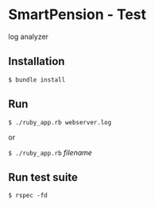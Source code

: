 # SmartPension - Test
log analyzer

## Installation
`$ bundle install`

## Run
`$ ./ruby_app.rb webserver.log`

or

`$ ./ruby_app.rb` _filename_

## Run test suite
`$ rspec -fd`
